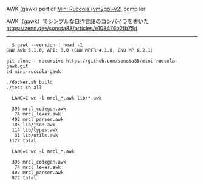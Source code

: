 AWK (gawk) port of [Mini Ruccola (vm2gol-v2)](https://github.com/sonota88/vm2gol-v2) compiler

AWK（gawk）でシンプルな自作言語のコンパイラを書いた  
https://zenn.dev/sonota88/articles/e108476b2fb75d

---

```
  $ gawk --version | head -1
GNU Awk 5.1.0, API: 3.0 (GNU MPFR 4.1.0, GNU MP 6.2.1)

```

```
git clone --recursive https://github.com/sonota88/mini-ruccola-gawk.git
cd mini-ruccola-gawk

./docker.sh build
./test.sh all
```

```
  LANG=C wc -l mrcl_*.awk lib/*.awk

  396 mrcl_codegen.awk
   74 mrcl_lexer.awk
  402 mrcl_parser.awk
  105 lib/json.awk
  114 lib/types.awk
   31 lib/utils.awk
 1122 total

  LANG=C wc -l mrcl_*.awk

  396 mrcl_codegen.awk
   74 mrcl_lexer.awk
  402 mrcl_parser.awk
  872 total
```
